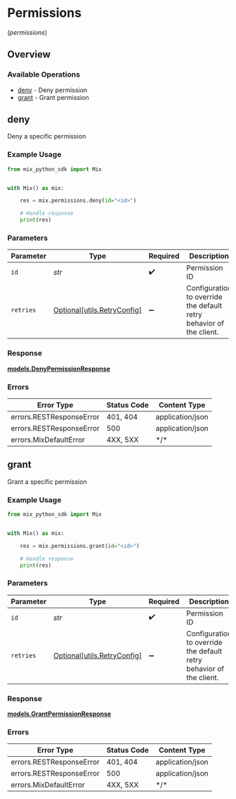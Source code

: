 # Permissions
(*permissions*)

## Overview

### Available Operations

* [deny](#deny) - Deny permission
* [grant](#grant) - Grant permission

## deny

Deny a specific permission

### Example Usage

<!-- UsageSnippet language="python" operationID="denyPermission" method="post" path="/api/permissions/{id}/deny" -->
```python
from mix_python_sdk import Mix


with Mix() as mix:

    res = mix.permissions.deny(id="<id>")

    # Handle response
    print(res)

```

### Parameters

| Parameter                                                           | Type                                                                | Required                                                            | Description                                                         |
| ------------------------------------------------------------------- | ------------------------------------------------------------------- | ------------------------------------------------------------------- | ------------------------------------------------------------------- |
| `id`                                                                | *str*                                                               | :heavy_check_mark:                                                  | Permission ID                                                       |
| `retries`                                                           | [Optional[utils.RetryConfig]](../../models/utils/retryconfig.md)    | :heavy_minus_sign:                                                  | Configuration to override the default retry behavior of the client. |

### Response

**[models.DenyPermissionResponse](../../models/denypermissionresponse.md)**

### Errors

| Error Type               | Status Code              | Content Type             |
| ------------------------ | ------------------------ | ------------------------ |
| errors.RESTResponseError | 401, 404                 | application/json         |
| errors.RESTResponseError | 500                      | application/json         |
| errors.MixDefaultError   | 4XX, 5XX                 | \*/\*                    |

## grant

Grant a specific permission

### Example Usage

<!-- UsageSnippet language="python" operationID="grantPermission" method="post" path="/api/permissions/{id}/grant" -->
```python
from mix_python_sdk import Mix


with Mix() as mix:

    res = mix.permissions.grant(id="<id>")

    # Handle response
    print(res)

```

### Parameters

| Parameter                                                           | Type                                                                | Required                                                            | Description                                                         |
| ------------------------------------------------------------------- | ------------------------------------------------------------------- | ------------------------------------------------------------------- | ------------------------------------------------------------------- |
| `id`                                                                | *str*                                                               | :heavy_check_mark:                                                  | Permission ID                                                       |
| `retries`                                                           | [Optional[utils.RetryConfig]](../../models/utils/retryconfig.md)    | :heavy_minus_sign:                                                  | Configuration to override the default retry behavior of the client. |

### Response

**[models.GrantPermissionResponse](../../models/grantpermissionresponse.md)**

### Errors

| Error Type               | Status Code              | Content Type             |
| ------------------------ | ------------------------ | ------------------------ |
| errors.RESTResponseError | 401, 404                 | application/json         |
| errors.RESTResponseError | 500                      | application/json         |
| errors.MixDefaultError   | 4XX, 5XX                 | \*/\*                    |